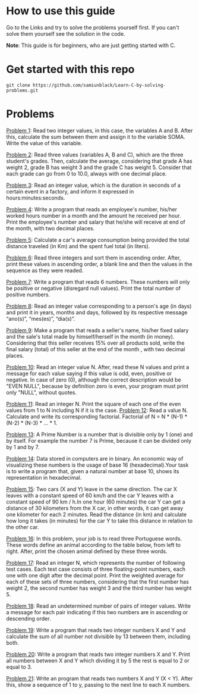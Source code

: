 # How to use this guide
Go to the Links and try to solve the problems yourself first. If you can't solve them yourself see the solution in the code.

**Note**: This guide is for beginners, who are just getting started with C.

# Get started with this repo
```
git clone https://github.com/samiunblack/Learn-C-by-solving-problems.git
```

# Problems
[Problem 1](https://www.beecrowd.com.br/judge/en/problems/view/1003): Read two integer values, in this case, the variables A and B. After this, calculate the sum between them and assign it to the variable SOMA. Write the value of this variable.

[Problem 2](https://www.beecrowd.com.br/judge/en/problems/view/1006): Read three values (variables A, B and C), which are the three student's grades. Then, calculate the average, considering that grade A has weight 2, grade B has weight 3 and the grade C has weight 5. Consider that each grade can go from 0 to 10.0, always with one decimal place.

[Problem 3](https://www.beecrowd.com.br/judge/en/problems/view/1019): Read an integer value, which is the duration in seconds of a certain event in a factory, and inform it expressed in hours:minutes:seconds.

[Problem 4](https://www.beecrowd.com.br/judge/en/problems/view/1008): Write a program that reads an employee's number, his/her worked hours number in a month and the amount he received per hour. Print the employee's number and salary that he/she will receive at end of the month, with two decimal places.

[Problem 5](https://www.beecrowd.com.br/judge/en/problems/view/1014): Calculate a car's average consumption being provided the total distance traveled (in Km) and the spent fuel total (in liters).

[Problem 6](https://www.beecrowd.com.br/judge/en/problems/view/1042): Read three integers and sort them in ascending order. After, print these values in ascending order, a blank line and then the values in the sequence as they were readed.

[Problem 7](https://www.beecrowd.com.br/judge/en/problems/view/1060): Write a program that reads 6 numbers. These numbers will only be positive or negative (disregard null values). Print the total number of positive numbers.

[Problem 8](https://www.beecrowd.com.br/judge/en/problems/view/1020): Read an integer value corresponding to a person's age (in days) and print it in years, months and days, followed by its respective message “ano(s)”, “mes(es)”, “dia(s)”.

[Problem 9](https://www.beecrowd.com.br/judge/en/problems/view/1009): Make a program that reads a seller's name, his/her fixed salary and the sale's total made by himself/herself in the month (in money). Considering that this seller receives 15% over all products sold, write the final salary (total) of this seller at the end of the month , with two decimal places.

[Problem 10](https://www.beecrowd.com.br/judge/en/problems/view/1074): Read an integer value N. After, read these N values and print a message for each value saying if this value is odd, even, positive or negative. In case of zero (0), although the correct description would be "EVEN NULL", because by definition zero is even, your program must print only "NULL", without quotes.

[Problem 11](https://www.beecrowd.com.br/judge/en/problems/view/1073): Read an integer N. Print the square of each one of the even values from 1 to N including N if it is the case.
[Problem 12](https://www.beecrowd.com.br/judge/en/problems/view/1153): Read a value N. Calculate and write its corresponding factorial. Factorial of N = N * (N-1) * (N-2) * (N-3) * ... * 1.

[Problem 13](https://www.beecrowd.com.br/judge/en/problems/view/1165): A Prime Number is a number that is divisible only by 1 (one) and by itself. For example the number 7 is Prime, because it can be divided only by 1 and by 7.

[Problem 14](https://www.beecrowd.com.br/judge/en/problems/view/1957): Data stored in computers are in binary. An economic way of visualizing these numbers is the usage of base 16 (hexadecimal).Your task is to write a program that, given a natural number at base 10, shows its representation in hexadecimal.

[Problem 15](https://www.beecrowd.com.br/judge/en/problems/view/1016): Two cars (X and Y) leave in the same direction. The car X leaves with a constant speed of 60 km/h and the car Y leaves with a constant speed of 90 km / h.In one hour (60 minutes) the car Y can get a distance of 30 kilometers from the X car, in other words, it can get away one kilometer for each 2 minutes.
Read the distance (in km) and calculate how long it takes (in minutes) for the car Y to take this distance in relation to the other car.

[Problem 16](https://www.beecrowd.com.br/judge/en/problems/view/1049): In this problem, your job is to read three Portuguese words. These words define an animal according to the table below, from left to right. After, print the chosen animal defined by these three words.

[Problem 17](https://www.beecrowd.com.br/judge/en/problems/view/1079): Read an integer N, which represents the number of following test cases. Each test case consists of three floating-point numbers, each one with one digit after the decimal point. Print the weighted average for each of these sets of three numbers, considering that the first number has weight 2, the second number has weight 3 and the third number has weight 5.

[Problem 18](https://www.beecrowd.com.br/judge/en/problems/view/1113): Read an undetermined number of pairs of integer values. Write a message for each pair indicating if this two numbers are in ascending or descending order.

[Problem 19](https://www.beecrowd.com.br/judge/en/problems/view/1132): Write a program that reads two integer numbers X and Y and calculate the sum of all number not divisible by 13 between them, including both.

[Problem 20](https://www.beecrowd.com.br/judge/en/problems/view/1133): Write a program that reads two integer numbers X and Y. Print all numbers between X and Y which dividing it by 5 the rest is equal to 2 or equal to 3.

[Problem 21](https://www.beecrowd.com.br/judge/en/problems/view/1145): Write an program that reads two numbers X and Y (X < Y). After this, show a sequence of 1 to y, passing to the next line to each X numbers.

